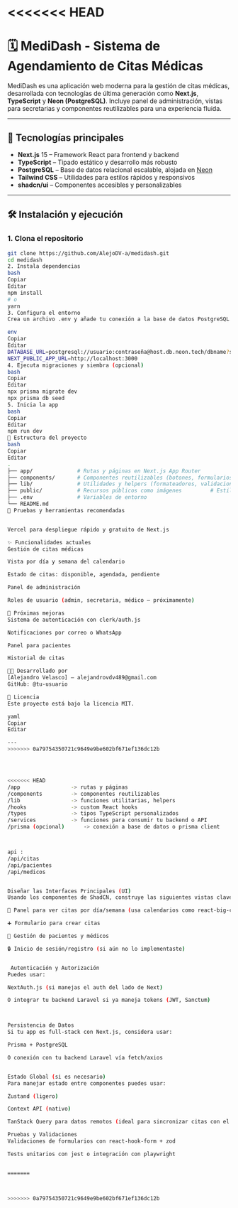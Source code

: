 <<<<<<< HEAD
=======
# 🗓️ MediDash - Sistema de Agendamiento de Citas Médicas

MediDash es una aplicación web moderna para la gestión de citas médicas, desarrollada con tecnologías de última generación como **Next.js**, **TypeScript** y **Neon (PostgreSQL)**. Incluye panel de administración, vistas para secretarias y componentes reutilizables para una experiencia fluida.

---

## 🚀 Tecnologías principales

- **Next.js** 15 – Framework React para frontend y backend
- **TypeScript** – Tipado estático y desarrollo más robusto
- **PostgreSQL** – Base de datos relacional escalable, alojada en [Neon](https://neon.tech/)
- **Tailwind CSS** – Utilidades para estilos rápidos y responsivos
- **shadcn/ui** – Componentes accesibles y personalizables

---

## 🛠️ Instalación y ejecución

### 1. Clona el repositorio

```bash
git clone https://github.com/AlejoDV-a/medidash.git
cd medidash
2. Instala dependencias
bash
Copiar
Editar
npm install
# o
yarn
3. Configura el entorno
Crea un archivo .env y añade tu conexión a la base de datos PostgreSQL (Neon):

env
Copiar
Editar
DATABASE_URL=postgresql://usuario:contraseña@host.db.neon.tech/dbname?sslmode=require
NEXT_PUBLIC_APP_URL=http://localhost:3000
4. Ejecuta migraciones y siembra (opcional)
bash
Copiar
Editar
npx prisma migrate dev
npx prisma db seed
5. Inicia la app
bash
Copiar
Editar
npm run dev
📁 Estructura del proyecto
bash
Copiar
Editar
.
├── app/              # Rutas y páginas en Next.js App Router
├── components/       # Componentes reutilizables (botones, formularios, cards)
├── lib/              # Utilidades y helpers (formateadores, validaciones)          # Esquema de base de datos y migraciones
├── public/           # Recursos públicos como imágenes         # Estilos globales (Tailwind)
├── .env              # Variables de entorno
└── README.md
🧪 Pruebas y herramientas recomendadas


Vercel para despliegue rápido y gratuito de Next.js

✨ Funcionalidades actuales
Gestión de citas médicas

Vista por día y semana del calendario

Estado de citas: disponible, agendada, pendiente

Panel de administración

Roles de usuario (admin, secretaria, médico – próximamente)

📌 Próximas mejoras
Sistema de autenticación con clerk/auth.js

Notificaciones por correo o WhatsApp

Panel para pacientes

Historial de citas

🧑‍💻 Desarrollado por
[Alejandro Velasco] – alejandrovdv489@gmail.com
GitHub: @tu-usuario

📝 Licencia
Este proyecto está bajo la licencia MIT.

yaml
Copiar
Editar

---
>>>>>>> 0a79754350721c9649e9be602bf671ef136dc12b




<<<<<<< HEAD
/app                -> rutas y páginas
/components         -> componentes reutilizables
/lib                -> funciones utilitarias, helpers
/hooks              -> custom React hooks
/types              -> tipos TypeScript personalizados
/services           -> funciones para consumir tu backend o API
/prisma (opcional)      -> conexión a base de datos o prisma client



api : 
/api/citas
/api/pacientes
/api/medicos


Diseñar las Interfaces Principales (UI)
Usando los componentes de ShadCN, construye las siguientes vistas clave:

📆 Panel para ver citas por día/semana (usa calendarios como react-big-calendar o @fullcalendar/react)

➕ Formulario para crear citas

👤 Gestión de pacientes y médicos

🔒 Inicio de sesión/registro (si aún no lo implementaste)


 Autenticación y Autorización
Puedes usar:

NextAuth.js (si manejas el auth del lado de Next)

O integrar tu backend Laravel si ya maneja tokens (JWT, Sanctum)



Persistencia de Datos
Si tu app es full-stack con Next.js, considera usar:

Prisma + PostgreSQL

O conexión con tu backend Laravel vía fetch/axios


Estado Global (si es necesario)
Para manejar estado entre componentes puedes usar:

Zustand (ligero)

Context API (nativo)

TanStack Query para datos remotos (ideal para sincronizar citas con el backend)

Pruebas y Validaciones
Validaciones de formularios con react-hook-form + zod

Tests unitarios con jest o integración con playwright


=======



>>>>>>> 0a79754350721c9649e9be602bf671ef136dc12b

